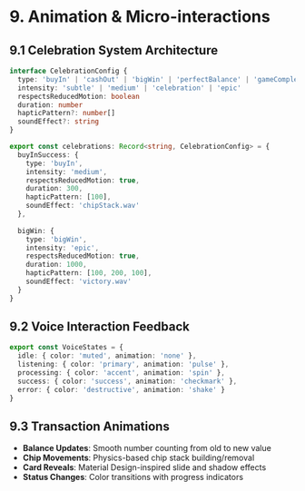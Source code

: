# 9. Animation & Micro-interactions

## 9.1 Celebration System Architecture

```typescript
interface CelebrationConfig {
  type: 'buyIn' | 'cashOut' | 'bigWin' | 'perfectBalance' | 'gameComplete'
  intensity: 'subtle' | 'medium' | 'celebration' | 'epic'
  respectsReducedMotion: boolean
  duration: number
  hapticPattern?: number[]
  soundEffect?: string
}

export const celebrations: Record<string, CelebrationConfig> = {
  buyInSuccess: {
    type: 'buyIn',
    intensity: 'medium',
    respectsReducedMotion: true,
    duration: 300,
    hapticPattern: [100],
    soundEffect: 'chipStack.wav'
  },
  
  bigWin: {
    type: 'bigWin', 
    intensity: 'epic',
    respectsReducedMotion: true,
    duration: 1000,
    hapticPattern: [100, 200, 100],
    soundEffect: 'victory.wav'
  }
}
```

## 9.2 Voice Interaction Feedback

```typescript
export const VoiceStates = {
  idle: { color: 'muted', animation: 'none' },
  listening: { color: 'primary', animation: 'pulse' },
  processing: { color: 'accent', animation: 'spin' },
  success: { color: 'success', animation: 'checkmark' },
  error: { color: 'destructive', animation: 'shake' }
}
```

## 9.3 Transaction Animations

- **Balance Updates**: Smooth number counting from old to new value
- **Chip Movements**: Physics-based chip stack building/removal
- **Card Reveals**: Material Design-inspired slide and shadow effects
- **Status Changes**: Color transitions with progress indicators
